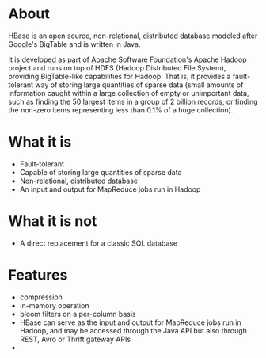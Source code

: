 # About

HBase is an open source, non-relational, distributed database modeled after Google's BigTable and is written in Java. 

It is developed as part of Apache Software Foundation's Apache Hadoop project and runs on top of HDFS (Hadoop Distributed File System),
providing BigTable-like capabilities for Hadoop. That is, it provides a fault-tolerant way of storing large quantities of sparse data
(small amounts of information caught within a large collection of empty or unimportant data, such as finding the 50 largest items 
in a group of 2 billion records, or finding the non-zero items representing less than 0.1% of a huge collection).

# What it is

* Fault-tolerant
* Capable of storing large quantities of sparse data
* Non-relational, distributed database
* An input and output for MapReduce jobs run in Hadoop

# What it is not

*  A direct replacement for a classic SQL database

# Features 

* compression
* in-memory operation
* bloom filters on a per-column basis
* HBase can serve as the input and output for MapReduce jobs run in Hadoop, and may be accessed through the Java API but also through REST, Avro or Thrift gateway APIs
* 
